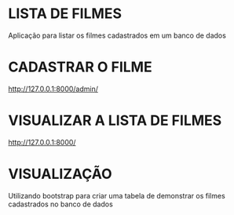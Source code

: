 # LISTA DE FILMES

Aplicação para listar os filmes cadastrados em um banco de dados

# CADASTRAR O FILME

http://127.0.0.1:8000/admin/

# VISUALIZAR A LISTA DE FILMES

http://127.0.0.1:8000/

# VISUALIZAÇÃO

Utilizando bootstrap para criar uma tabela de demonstrar os filmes cadastrados no banco de dados
